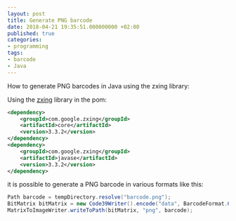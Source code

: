 ```yaml
---
layout: post
title: Generate PNG barcode
date: 2018-04-21 19:35:51.000000000 +02:00
published: true
categories:
- programming
tags:
- barcode
- Java
---
```


How to generate PNG barcodes in Java using the zxing library:

<!--more-->

Using the <a href="https://github.com/zxing/zxing">zxing</a> library in the pom:

```xml
<dependency>
    <groupId>com.google.zxing</groupId>
    <artifactId>core</artifactId>
    <version>3.3.2</version>
</dependency>
<dependency>
    <groupId>com.google.zxing</groupId>
    <artifactId>javase</artifactId>
    <version>3.3.2</version>
</dependency>
```

it is possible to generate a PNG barcode in various formats like this:

```java
Path barcode = tempDirectory.resolve("barcode.png");
BitMatrix bitMatrix = new Code39Writer().encode("data", BarcodeFormat.CODE_39, 204, 70);
MatrixToImageWriter.writeToPath(bitMatrix, "png", barcode);
```
